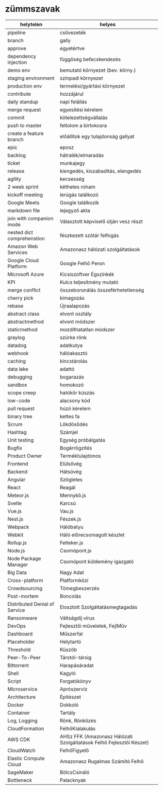 # zümmszavak

| helytelen | helyes |
| -- | -- |
| pipeline | csővezeték |
| branch | gally |
| approve | egyetértve |
| dependency injection | függőség befecskendezés |
| demo env | bemutató környezet (bev. körny.) |
| staging environment | színpadi környezet |
| production env | termelési/gyártási környezet |
| contribute | hozzájárul |
| daily standup | napi felállás |
| merge request | egyesítési kérelem |
| commit | kötelezettségvállalás |
| push to master | feltolom a birtokosra |
| create a feature branch | előállítok egy tulajdonság gallyat  |
| epic | eposz |
| backlog | hátralék/elmaradás |
| ticket | munkajegy |
| release | kiengedés, kiszabadítás, elengedés |
| agility | kecsesség |
| 2 week sprint | kéthetes roham |
| kickoff meeting | lerúgás találkozó |
| Google Meets | Google találkozik |
| markdown file | lejegyző akta |
| join with companion mode | Választott képviselő útján vesz részt |
| nested dict comprehenstion | fészkezett szótár felfogás |
| Amazon Web Services | Amazonasz hálózati szolgáltatások |
| Google Cloud Platform | Google Felhő Peron |
| Microsoft Azure | Kicsiszoftver Égszínkék |
| KPI | Kulcs teljesítmény mutató |
| merge conflict|összeboronálás összeférhetetlenség |
| cherry pick | kimagozás |
| rebase | Újraalapozás |
| abstract class | elvont osztály |
| abstractmethod | elvont módszer |
| staticmethod | mozdíthatatlan módszer |
| graylog | szürke rönk |
| datadog | adatkutya |
| webhook | hálóakasztó |
| caching | kincstárolás |
| data lake | adattó |
| debugging | bogarazás |
| sandbox | homokozó |
| scope creep | hatókör kúszás |
| low-code | alacsony kód |
| pull request | húzó kérelem |
| binary tree | kettes fa |
| Scrum | Lökdösődés |
| Hashtag | Számjel |
| Unit testing | Egység próbálgatás |
| Bugfix | Bogárrögzítés |
| Product Owner | Terméktulajdonos |
| Frontend | Elülsővég |
| Backend | Hátsóvég |
| Angular | Szögletes |
| React | Reagál |
| Meteor.js | Mennykő.js |
| Svelte | Karcsú |
| Vue.js | Vau.js |
| Nest.js | Fészek.js |
| Webpack | Hálóbatyu |
| Webkit | Háló előrecsomagolt készlet |
| Rollup.js | Felteker.js |
| Node.js | Csomópont.js |
| Node Package Manager | Csomópont küldemény igazgató |
| Big Data | Nagy Adat |
| Cross-platform | Platformközi |
| Crowdsourcing | Tömegbeszerzés |
| Post-mortem | Boncolás |
| Distributed Denial of Service | Elosztott Szolgáltatásmegtagadás |
| Ransomware | Váltságdíj vírus |
| DevOps | Fejlesztői műveletek, FejlMűv |
| Dashboard | Műszerfal |
| Placeholder | Helytartó |
| Threshold | Küszöb |
| Peer-To-Peer | Társtól-társig |
| Bittorrent | Harapásáradat |
| Shell | Kagyló |
| Script | Forgatókönyv |
| Microservice | Aprószervíz |
| Architecture | Építészet |
| Docker | Dokkoló |
| Container | Tartály |
| Log, Logging | Rönk, Rönközés |
| CloudFormation | FelhőKialakulás |
| AWS CDK | AHSz FFK (Amazonasz Hálózati Szolgáltatások Felhő Fejlesztői Készet) |
| CloudWatch | FelhőFigyelő |
| Elastic Compute Cloud | Amazonasz Rugalmas Számító Felhő |
| SageMaker | BölcsCsináló |
| Bottleneck | Palacknyak |


